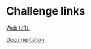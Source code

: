 # Challenge links

[Web URL](https://agustinbarajas.github.io/sps-challenge/)

[Documentation](https://drive.google.com/file/d/1i1FcUFQYXQjXaJg9e62DtTMO9XDO-uFh/view?usp=share_link)
